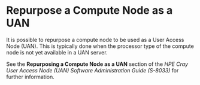 # Repurpose a Compute Node as a UAN

It is possible to repurpose a compute node to be used as a User Access Node (UAN). This is typically done when the processor type of the compute node is not yet available in a UAN server.

See the **Repurposing a Compute Node as a UAN** section of the *HPE Cray User Access Node (UAN) Software Administration Guide (S-8033)* for further information.
